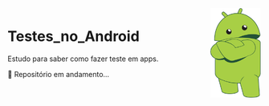 <img src="Anotações/Img/BichinhoAndroid.png" alt="Android" width="100" align="right">

# Testes_no_Android
Estudo para saber como fazer teste em apps.

🚧 Repositório em andamento...
